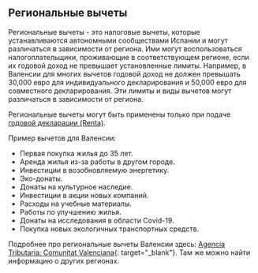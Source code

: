 ## Региональные вычеты

Региональные вычеты - это налоговые вычеты, которые устанавливаются автономными сообществами Испании и могут 
различаться в зависимости от региона. Ими могут воспользоваться налогоплательщики, проживающие в соответствующем 
регионе, если их годовой доход не превышает установленные лимиты. Например, в Валенсии для многих вычетов годовой
доход не должен превышать 30,000 евро для индивидуального декларирования и 50,000 евро для совместного декларирования.
Эти лимиты и виды вычетов могут различаться в зависимости от региона.

Региональные вычеты могут быть применены только при подаче [годовой декларации (Renta)](#годовая-декларация-renta).

Пример вычетов для Валенсии:

- Первая покупка жилья до 35 лет.
- Аренда жилья из-за работы в другом городе.
- Инвестиции в возобновляемую энергетику.
- Эко-донаты.
- Донаты на культурное наследие.
- Инвестиции в акции новых компаний.
- Расходы на учебные материалы.
- Работы по улучшению жилья.
- Донаты на исследования в области Covid-19.
- Покупка новых экологичных транспортных средств.

Подробнее про региональные вычеты Валенсии здесь:
[Agencia Tributaria: Comunitat Valenciana](https://sede.agenciatributaria.gob.es/Sede/ayuda/manuales-videos-folletos/manuales-practicos/irpf-2024-deducciones-autonomicas/comunitat-valenciana.html){:
target="_blank"}. Там же можно найти информацию о других регионах. 
